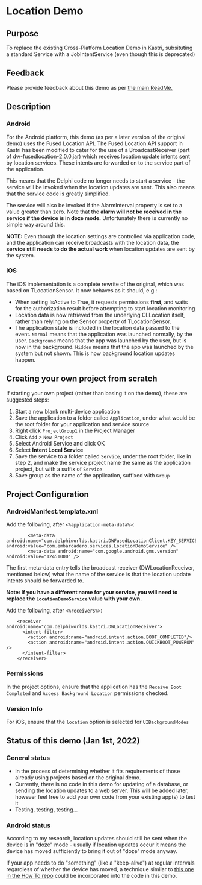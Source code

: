 # Location Demo

## Purpose

To replace the existing Cross-Platform Location Demo in Kastri, subsituting a standard Service with a JobIntentService (even though this is deprecated)

## Feedback

Please provide feedback about this demo as per [the main ReadMe.](https://github.com/DelphiWorlds/Playground/blob/main/Readme.md)

## Description

### Android

For the Android platform, this demo (as per a later version of the original demo) uses the Fused Location API. The Fused Location API support in Kastri has been modified to cater for the use of a BroadcastReceiver (part of dw-fusedlocation-2.0.0.jar) which receives location update intents sent by location services. These intents are forwarded on to the service part of the application.

This means that the Delphi code no longer needs to start a service - the service will be invoked when the location updates are sent. This also means that the service code is greatly simplified.

The service will also be invoked if the AlarmInterval property is set to a value greater than zero. Note that the **alarm will not be received in the service if the device is in doze mode.** Unfortunately there is currently no simple way around this.

**NOTE:** Even though the location settings are controlled via application code, and the application can receive broadcasts with the location data, the **service still needs to do the actual work** when location updates are sent by the system.

### iOS

The iOS implementation is a complete rewrite of the original, which was based on TLocationSensor. It now behaves as it should, e.g.:

* When setting IsActive to True, it requests permissions **first**, and waits for the authorization result before attempting to start location monitoring
* Location data is now retrieved from the underlying CLLocation itself, rather than relying on the Sensor property of TLocationSensor.
* The application state is included in the location data passed to the event. `Normal` means that the application was launched normally, by the user. `Background` means that the app was launched by the user, but is now in the background. `Hidden` means that the app was launched by the system but not shown. This is how background location updates happen.

## Creating your own project from scratch

If starting your own project (rather than basing it on the demo), these are suggested steps:

1. Start a new blank multi-device application
2. Save the application to a folder called `Application`, under what would be the root folder for your application and service source
3. Right click `ProjectGroup1` in the Project Manager
4. Click `Add` > `New Project`
5. Select Android Service and click OK
6. Select **Intent Local Service**
7. Save the service to a folder called `Service`, under the root folder, like in step 2, and make the service project name the same as the application project, but with a suffix of `Service`
8. Save group as the name of the application, suffixed with `Group`

## Project Configuration

### AndroidManifest.template.xml

Add the following, after `<%application-meta-data%>`:

```
        <meta-data android:name="com.delphiworlds.kastri.DWFusedLocationClient.KEY_SERVICE_CLASS_NAME" android:value="com.embarcadero.services.LocationDemoService" />
        <meta-data android:name="com.google.android.gms.version" android:value="12451000" />
```

The first meta-data entry tells the broadcast receiver (DWLocationReceiver, mentioned below) what the name of the service is that the location update intents should be forwarded to.

**Note: If you have a different name for your service, you will need to replace the `LocationDemoService` value with your own.**

Add the following, after `<%receivers%>`:

```
    <receiver android:name="com.delphiworlds.kastri.DWLocationReceiver">
      <intent-filter>
        <action android:name="android.intent.action.BOOT_COMPLETED"/>
        <action android:name="android.intent.action.QUICKBOOT_POWERON" />
      </intent-filter>    
    </receiver>
```

### Permissions

In the project options, ensure that the application has the `Receive Boot Completed` and `Access Background Location` permissions checked.

### Version Info

For iOS, ensure that the `location` option is selected for `UIBackgroundModes`

## Status of this demo (Jan 1st, 2022)

### General status

* In the process of determining whether it fits requirements of those already using projects based on the original demo. 
* Currently, there is no code in this demo for updating of a database, or sending the location updates to a web server. This will be added later, however feel free to add your own code from your existing app(s) to test it
* Testing, testing, testing...

### Android status

According to my research, location updates should still be sent when the device is in "doze" mode - usually if location updates occur it means the device has moved sufficiently to bring it out of "doze" mode anyway.

If your app needs to do "something" (like a "keep-alive") at regular intervals regardless of whether the device has moved, a technique similar to [this one in the How To repo](https://github.com/DelphiWorlds/HowTo/tree/main/Demos/GenericJob) could be incorporated into the code in this demo. 


